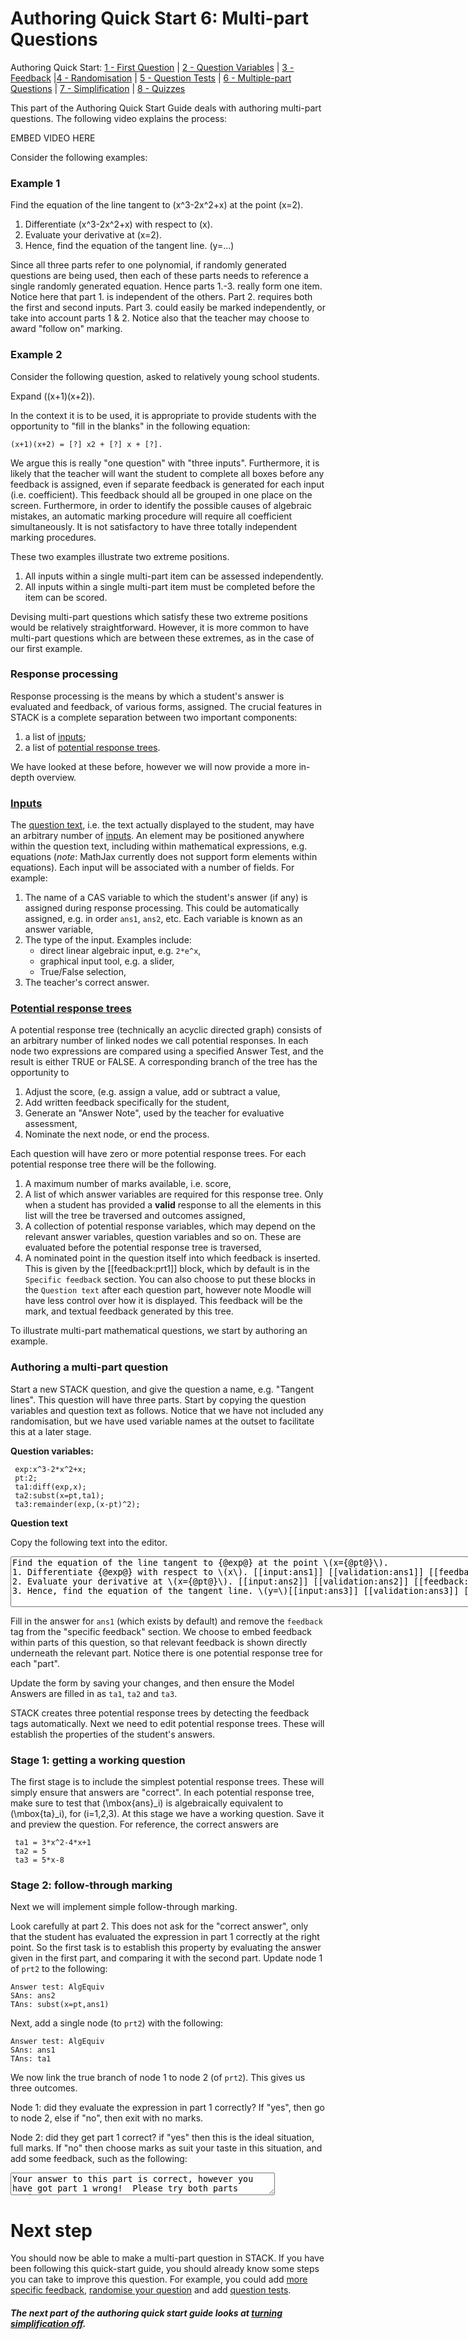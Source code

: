 # Authoring Quick Start 6: Multi-part Questions

Authoring Quick Start: [1 - First Question](Authoring_quick_start.md) | [2 - Question Variables](Authoring_quick_start_2.md) | [3 - Feedback](Authoring_quick_start_3.md) |[4 - Randomisation](Authoring_quick_start_4.md) | [5 - Question Tests](Authoring_quick_start_5.md) | <u>6 - Multiple-part Questions</u> | [7 - Simplification](Authoring_quick_start_7.md) | [8 - Quizzes](Authoring_quick_start_8.md)



This part of the Authoring Quick Start Guide deals with authoring multi-part questions. The following video explains the process:

EMBED VIDEO HERE



Consider the following examples:

### Example 1

Find the equation of the line tangent to \(x^3-2x^2+x\) at the point \(x=2\).

1. Differentiate \(x^3-2x^2+x\) with respect to \(x\).
2. Evaluate your derivative at \(x=2\).
3. Hence, find the equation of the tangent line. \(y=...\)

Since all three parts refer to one polynomial, if randomly generated questions are being used, then each
of these parts needs to reference a single randomly generated equation. Hence parts 1.-3. really form
one item.  Notice here that part 1. is independent of the others. Part 2. requires both the first and second inputs. Part 3. could easily be marked independently, or take into account parts 1 & 2. Notice also that the teacher may choose to award "follow on" marking.

### Example 2

Consider the following question, asked to relatively young school students.

Expand \((x+1)(x+2)\).

In the context it is to be used, it is appropriate to provide students with the
opportunity to "fill in the blanks" in the following equation:

```
(x+1)(x+2) = [?] x2 + [?] x + [?].
```

We argue this is really "one question" with "three inputs". Furthermore, it is likely that the teacher will want the student to complete all boxes before any feedback is assigned, even if separate feedback is generated for each input (i.e. coefficient). This feedback should all be grouped in one place on the screen. Furthermore, in order to identify the possible causes of algebraic mistakes, an automatic marking procedure will require all coefficient simultaneously. It is not satisfactory to have three totally
independent marking procedures.

These two examples illustrate two extreme positions.

1. All inputs within a single multi-part item can be assessed independently.
2. All inputs within a single multi-part item must be completed before the item can be scored.

Devising multi-part questions which satisfy these two extreme positions would be relatively straightforward. However, it is more common to have multi-part questions which are between these extremes, as in the case of our first example.

### Response processing

Response processing is the means by which a student's answer is evaluated and feedback, of various forms, assigned. The crucial features in STACK is a complete separation between two important components:

1. a list of [inputs](Inputs.md);
2. a list of [potential response trees](Potential_response_trees.md).

We have looked at these before, however we will now provide a more in-depth overview.

### [Inputs](Inputs.md)

The [question text](CASText.md#question_text), i.e. the text actually displayed to the student, may have an arbitrary number of [inputs](Inputs.md). An element may be positioned anywhere within the question text, including within mathematical expressions, e.g. equations (_note_: MathJax currently does not support form elements within equations).
Each input will be associated with a number of fields. For example:

1. The name of a CAS variable to which the student's answer (if any) is assigned during response processing. This could be automatically assigned, e.g. in order `ans1`, `ans2`, etc. Each variable is known as an answer variable,
2. The type of the input. Examples include:
   - direct linear algebraic input, e.g. `2*e^x`,
   - graphical input tool, e.g. a slider,
   - True/False selection,
3. The teacher's correct answer.

### [Potential response trees](Potential_response_trees.md)

A potential response tree (technically an acyclic directed graph) consists of an arbitrary number of linked nodes we call potential responses. In each node two expressions are compared using a specified Answer Test, and the result is either TRUE or FALSE. A corresponding branch of the tree has the opportunity to

1. Adjust the score, (e.g. assign a value, add or subtract a value,
2. Add written feedback specifically for the student,
3. Generate an "Answer Note", used by the teacher for evaluative assessment,
4. Nominate the next node, or end the process.

Each question will have zero or more potential response trees. For each potential response tree there will be the following.

1. A maximum number of marks available, i.e. score,
2. A list of which answer variables are required for this response tree. Only when a student has
   provided a **valid** response to all the elements in this list will the tree be traversed and outcomes assigned,
3. A collection of potential response variables, which may depend on the relevant answer variables, question variables and so on. These are evaluated before the potential response tree is traversed,
4. A nominated point in the question itself into which feedback is inserted. This is given by the [[feedback:prt1]] block, which by default is in the `Specific feedback` section. You can also choose to put these blocks in the `Question text` after each question part, however note Moodle will have less control over how it is displayed. This feedback will be the mark, and textual feedback generated by this tree.

To illustrate multi-part mathematical questions, we start by authoring an example.

### Authoring a multi-part question

Start a new STACK question, and give the question a name, e.g. "Tangent lines".  This question will have three parts.  Start by copying the question variables and question text as follows.  Notice that we have not included any randomisation, but we have used variable names at the outset to facilitate this at a later stage.

__Question variables:__

```
 exp:x^3-2*x^2+x;
 pt:2;
 ta1:diff(exp,x);
 ta2:subst(x=pt,ta1);
 ta3:remainder(exp,(x-pt)^2);
```

__Question text__

Copy the following text into the editor.

<textarea readonly="readonly" rows="5" cols="120">
Find the equation of the line tangent to {@exp@} at the point \(x={@pt@}\).
1. Differentiate {@exp@} with respect to \(x\). [[input:ans1]] [[validation:ans1]] [[feedback:prt1]]
2. Evaluate your derivative at \(x={@pt@}\). [[input:ans2]] [[validation:ans2]] [[feedback:prt2]]
3. Hence, find the equation of the tangent line. \(y=\)[[input:ans3]] [[validation:ans3]] [[feedback:prt3]]
</textarea>

Fill in the answer for `ans1` (which exists by default) and remove the `feedback` tag from the "specific feedback" section.  We choose to embed feedback within parts of this question, so that relevant feedback is shown directly underneath the relevant part. Notice there is one potential response tree for each "part".

Update the form by saving your changes, and then ensure the Model Answers are filled in as `ta1`, `ta2` and `ta3`.

STACK creates three potential response trees by detecting the feedback tags automatically.  Next we need to edit potential response trees.  These will establish the properties of the student's answers.

### Stage 1: getting a working question

The first stage is to include the simplest potential response trees.  These will simply ensure that answers are "correct".  In each potential response tree, make sure to test that \(\mbox{ans}_i\) is algebraically equivalent to \(\mbox{ta}_i\), for \(i=1,2,3\).  At this stage we have a working question.  Save it and preview the question.  For reference, the correct answers are

```
 ta1 = 3*x^2-4*x+1
 ta2 = 5
 ta3 = 5*x-8
```

### Stage 2: follow-through marking

Next we will implement simple follow-through marking.

Look carefully at part 2.  This does not ask for the "correct answer", only that the student has evaluated the expression in part 1 correctly at the right point.  So the first task is to establish this property by evaluating the answer given in the first part, and comparing it with the second part.  Update node 1 of `prt2` to the following:

```
Answer test: AlgEquiv
SAns: ans2
TAns: subst(x=pt,ans1)
```

Next, add a single node (to `prt2`) with the following:

```
Answer test: AlgEquiv
SAns: ans1
TAns: ta1
```

We now link the true branch of node 1 to node 2 (of `prt2`).  This gives us three outcomes.

Node 1: did they evaluate the expression in part 1 correctly? If "yes", then go to node 2, else if "no", then exit with no marks.

Node 2: did they get part 1 correct?  if "yes" then this is the ideal situation, full marks.  If "no" then choose marks as suit your taste in this situation, and add some feedback, such as the following:

<textarea readonly="readonly" rows="2" cols="50">
Your answer to this part is correct, however you have got part 1 wrong!  Please try both parts again!
</textarea>
# Next step #

You should now be able to make a multi-part question in STACK. If you have been following this quick-start guide, you should already know some steps you can take to improve this question. For example, you could add [more specific feedback](Authoring_quick_start_3.md), [randomise your question](Authoring_quick_start_4.md) and add [question tests](Authoring_quick_start_5.md).

##### **The next part of the authoring quick start guide looks at [turning simplification off](Authoring_quick_start_7.md).**